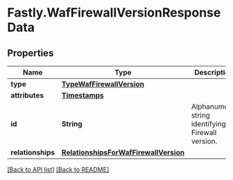 # Fastly.WafFirewallVersionResponseData

## Properties

Name | Type | Description | Notes
------------ | ------------- | ------------- | -------------
**type** | [**TypeWafFirewallVersion**](TypeWafFirewallVersion.md) |  | [optional] 
**attributes** | [**Timestamps**](Timestamps.md) |  | [optional] 
**id** | **String** | Alphanumeric string identifying a Firewall version. | [optional] [readonly] 
**relationships** | [**RelationshipsForWafFirewallVersion**](RelationshipsForWafFirewallVersion.md) |  | [optional] 



[[Back to API list]](../../README.md#endpoints) [[Back to README]](../../README.md)
